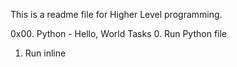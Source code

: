 This is a readme file for Higher Level programming.

0x00. Python - Hello, World
Tasks
0. Run Python file
1. Run inline
